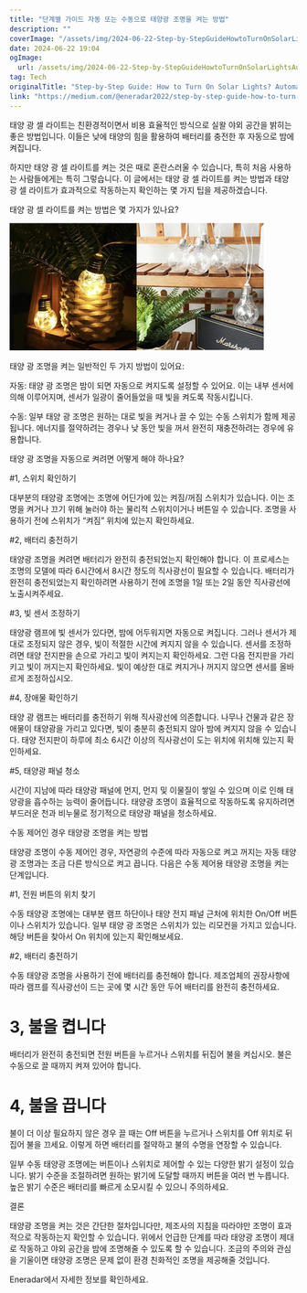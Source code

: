 ```yaml
---
title: "단계별 가이드 자동 또는 수동으로 태양광 조명을 켜는 방법"
description: ""
coverImage: "/assets/img/2024-06-22-Step-by-StepGuideHowtoTurnOnSolarLightsAutomaticorManualControl_0.png"
date: 2024-06-22 19:04
ogImage: 
  url: /assets/img/2024-06-22-Step-by-StepGuideHowtoTurnOnSolarLightsAutomaticorManualControl_0.png
tag: Tech
originalTitle: "Step-by-Step Guide: How to Turn On Solar Lights? Automatic or Manual Control"
link: "https://medium.com/@eneradar2022/step-by-step-guide-how-to-turn-on-solar-lights-automatic-or-manual-control-92e3865fbf1c"
---
```



태양 광 셀 라이트는 친환경적이면서 비용 효율적인 방식으로 실왈 야외 공간을 밝히는 좋은 방법입니다. 이들은 낮에 태양의 힘을 활용하여 배터리를 충전한 후 자동으로 밤에 켜집니다.

하지만 태양 광 셀 라이트를 켜는 것은 때로 혼란스러울 수 있습니다, 특히 처음 사용하는 사람들에게는 특히 그렇습니다. 이 글에서는 태양 광 셀 라이트를 켜는 방법과 태양 광 셀 라이트가 효과적으로 작동하는지 확인하는 몇 가지 팁을 제공하겠습니다.

태양 광 셀 라이트를 켜는 방법은 몇 가지가 있나요?

![태양 광 셀 라이트 켜는 단계별 설명 이미지](/assets/img/2024-06-22-Step-by-StepGuideHowtoTurnOnSolarLightsAutomaticorManualControl_0.png)

<div class="content-ad"></div>

태양 광 조명을 켜는 일반적인 두 가지 방법이 있어요:

자동: 태양 광 조명은 밤이 되면 자동으로 켜지도록 설정할 수 있어요. 이는 내부 센서에 의해 이루어지며, 센서가 일광이 줄어들었을 때 빛을 켜도록 작동시킵니다.

수동: 일부 태양 광 조명은 원하는 대로 빛을 켜거나 끌 수 있는 수동 스위치가 함께 제공됩니다. 에너지를 절약하려는 경우나 낮 동안 빛을 꺼서 완전히 재충전하려는 경우에 유용합니다.

태양 광 조명을 자동으로 켜려면 어떻게 해야 하나요?

<div class="content-ad"></div>

#1, 스위치 확인하기

대부분의 태양광 조명에는 조명에 어딘가에 있는 켜짐/꺼짐 스위치가 있습니다. 이는 조명을 켜거나 끄기 위해 눌러야 하는 물리적 스위치이거나 버튼일 수 있습니다. 조명을 사용하기 전에 스위치가 “켜짐” 위치에 있는지 확인하세요.

#2, 배터리 충전하기

태양광 조명을 켜려면 배터리가 완전히 충전되었는지 확인해야 합니다. 이 프로세스는 조명의 모델에 따라 6시간에서 8시간 정도의 직사광선이 필요할 수 있습니다. 배터리가 완전히 충전되었는지 확인하려면 사용하기 전에 조명을 1일 또는 2일 동안 직사광선에 노출시켜주세요.

<div class="content-ad"></div>

#3, 빛 센서 조정하기

태양광 램프에 빛 센서가 있다면, 밤에 어두워지면 자동으로 켜집니다. 그러나 센서가 제대로 조정되지 않은 경우, 빛이 적절한 시간에 켜지지 않을 수 있습니다. 센서를 조정하려면 태양 전지판을 손으로 가리고 빛이 켜지는지 확인하세요. 그런 다음 전지판을 가리키고 빛이 꺼지는지 확인하세요. 빛이 예상한 대로 켜지거나 꺼지지 않으면 센서를 올바르게 조정하십시오.

#4, 장애물 확인하기

태양 광 램프는 배터리를 충전하기 위해 직사광선에 의존합니다. 나무나 건물과 같은 장애물이 태양광을 가리고 있다면, 빛이 충분히 충전되지 않아 밤에 켜지지 않을 수 있습니다. 태양 전지판이 하루에 최소 6시간 이상의 직사광선이 도는 위치에 위치해 있는지 확인하세요. 

<div class="content-ad"></div>

#5, 태양광 패널 청소

시간이 지남에 따라 태양광 패널에 먼지, 먼지 및 이물질이 쌓일 수 있으며 이로 인해 태양광을 흡수하는 능력이 줄어듭니다. 태양광 조명이 효율적으로 작동하도록 유지하려면 부드러운 천과 비누물로 정기적으로 태양광 패널을 청소하세요.

수동 제어인 경우 태양광 조명을 켜는 방법

태양광 조명이 수동 제어인 경우, 자연광의 수준에 따라 자동으로 켜고 꺼지는 자동 태양광 조명과는 조금 다른 방식으로 켜고 끕니다. 다음은 수동 제어용 태양광 조명을 켜는 단계입니다.

<div class="content-ad"></div>

#1, 전원 버튼의 위치 찾기

수동 태양광 조명에는 대부분 램프 하단이나 태양 전지 패널 근처에 위치한 On/Off 버튼이나 스위치가 있습니다. 일부 태양 광 조명은 스위치가 있는 리모컨을 가지고 있습니다. 해당 버튼을 찾아서 On 위치에 있는지 확인해보세요.

#2, 배터리 충전하기

수동 태양광 조명을 사용하기 전에 배터리를 충전해야 합니다. 제조업체의 권장사항에 따라 램프를 직사광선이 드는 곳에 몇 시간 동안 두어 배터리를 완전히 충전하세요.

<div class="content-ad"></div>

# 3, 불을 켭니다

배터리가 완전히 충전되면 전원 버튼을 누르거나 스위치를 뒤집어 불을 켜십시오. 불은 수동으로 끌 때까지 켜져 있어야 합니다.

# 4, 불을 끕니다

불이 더 이상 필요하지 않은 경우 끌 때는 Off 버튼을 누르거나 스위치를 Off 위치로 뒤집어 불을 끄세요. 이렇게 하면 배터리를 절약하고 불의 수명을 연장할 수 있습니다.

<div class="content-ad"></div>

일부 수동 태양광 조명에는 버튼이나 스위치로 제어할 수 있는 다양한 밝기 설정이 있습니다. 밝기 수준을 조절하려면 원하는 밝기에 도달할 때까지 버튼을 여러 번 누릅니다. 높은 밝기 수준은 배터리를 빠르게 소모시킬 수 있으니 주의하세요.

결론

태양광 조명을 켜는 것은 간단한 절차입니다만, 제조사의 지침을 따라야만 조명이 효과적으로 작동하는지 확인할 수 있습니다. 위에서 언급한 단계를 따라 태양광 조명이 제대로 작동하고 야외 공간을 밤에 조명해줄 수 있도록 할 수 있습니다. 조금의 주의와 관심을 기울이면 태양광 조명은 문제 없이 환경 친화적인 조명을 제공해줄 것입니다.

Eneradar에서 자세한 정보를 확인하세요.